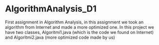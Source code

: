 # AlgorithmAnalysis_D1
First assignment in Algorithm Analysis, in this assignment we took an algorithm from Internet and made a more optimized one.
In this project we have two classes, Algoritmi1.java (which is the code we found on Internet) and Algoritmi2.java (more optimized code made by us)
